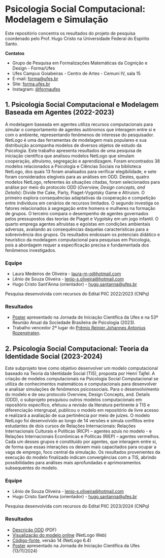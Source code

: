 # Psicologia Social Computacional: Modelagem e Simulação

Este repositório concentra os resultados do projeto de pesquisa coordenado pelo Prof. Hugo Cristo na Universidade Federal do Espírito Santo. 

**Contatos**

* Grupo de Pesquisa em Formalizações Matemáticas da Cognição e Design - Forma/Ufes
* Ufes Campus Goiabeiras - Centro de Artes - Cemuni IV, sala 15
* E-mail: forma@ufes.br
* Site: [forma.ufes.br](https://forma.ufes.br)
* Instagram: [@formaufes](https://instagram.com/formaufes)


## 1. Psicologia Social Computacional e Modelagem Baseada em Agentes (2022-2023)

A modelagem baseada em agentes utiliza recursos computacionais para simular o comportamento de agentes autônomos que interagem entre si e com o ambiente, representando fenômenos de interesse do pesquisador. NetLogo é uma das ferramentas de modelagem mais populares e sua distribuição acompanha modelos de diversos objetos de estudo da Psicologia. Este trabalho apresenta resultados de uma pesquisa de iniciação científica que analisou modelos NetLogo que simulam cooperação, altruísmo, segregação e aprendizagem. Foram encontrados 38 modelos relacionados a Psicologia e Ciências Sociais na biblioteca NetLogo, dos quais 13 foram analisados para verificar elegibilidade, e sete foram considerados elegíveis para as análises em ODD. Destes, quatro modelos NetLogo, referentes às situações citadas, foram selecionados para análise por meio do protocolo ODD (*Overview, Design concepts, and Details*): Divide the Cake, Party, Piaget-Vygotsky Game e Altruism. O primeiro explora consequências adaptativas da cooperação e competição entre indivíduos em cenários de recursos limitados. O segundo investiga os fatores relacionados à segregação entre homens e mulheres na formação de grupos. O terceiro compara o desempenho de agentes governados pelos pressupostos das teorias de Piaget e Vygotsky em um jogo infantil. O quarto emprega agentes altruístas e egoístas em condições ambientais adversas, avaliando as consequências daquelas características para a sobrevivência dos grupos. Os resultados endossam os potenciais didático e heurístico da modelagem computacional para pesquisas em Psicologia, pois a abordagem requer a especificação precisa e fundamentada dos fenômenos investigados.

### Equipe
* Laura Medeiros de Oliveira - laura-m-o@hotmail.com
* Lênio de Souza Oliveira - lenio-s.oliveira@hotmail.com
* Hugo Cristo Sant'Anna (orientador) - hugo.santanna@ufes.br

Pesquisa desenvolvida com recursos do Edital PIIC 2022/2023 (CNPq)

### Resultados

* [Poster](https://github.com/hugocristo/netlogo-tis/blob/main/banner-jornada-ufes-2023.pdf) apresentado na Jornada de Iniciação Científica da Ufes e na 53ª Reunião Anual da Sociedade Brasileira de Psicologia (2023).
* Trabalho vencedor 2º lugar do [Prêmio Reinier Johannes Antonius Rozenstraten](https://forma.ufes.br/2023/11/iniciacao-cientifica-do-forma-premiada-na-53a-reuniao-anual-da-sbp/).


## 2. Psicologia Social Computacional: Teoria da Identidade Social (2023-2024)

Este subprojeto teve como objetivo desenvolver um modelo computacional baseado na Teoria da Identidade Social (TIS), proposta por Henri Tajfel. A criação de modelos computacionais na Psicologia Social Computacional se utiliza de conhecimentos matemáticos e computacionais para desenvolver e analisar simulações de fenômenos psicossociais. Para o desenvolvimento do modelo e de seu protocolo Overview, Design Concepts, and. Details (ODD), o subprojeto pesquisou outros modelos computacionais em repositório específico, efetuou a revisão da literatura pertinente à TIS e diferenciação intergrupal, publicou o modelo em repositório de livre acesso e realizará a avaliação de sua pertinência por meio de juízes. O modelo NetLogo foi desenvolvido ao longo de 14 versões e simula conflitos entre estudantes de dois cursos de Relações Internacionais: Relações Internacionais Culturais e Políticas (RICP) – agentes azuis no modelo - e Relações Internacionais Econômicas e Políticas (RIEP) – agentes vermelhos. Cada um desses grupos é constituído por agentes, que interagem entre si, de forma que essas interações os deixem mais capacitados para ocupar a vaga de emprego, foco central da simulação. Os resultados provenientes da execução do modelo finalizado indicam convergências com a TIS, abrindo possibilidades para análises mais aprofundadas e aprimoramentos subsequentes do modelo.

### Equipe

* Lênio de Souza Oliveira - lenio-s.oliveira@hotmail.com
* Hugo Cristo Sant'Anna (orientador) - hugo.santanna@ufes.br

Pesquisa desenvolvida com recursos do Edital PIIC 2023/2024 (CNPq)

### Resultados

* [Descrição ODD](https://github.com/hugocristo/netlogo-tis/blob/main/ODD-TIS-v3.pdf) (PDF)
* [Visualização do modelo online](https://netlogoweb.org/launch#https://raw.githubusercontent.com/hugocristo/netlogo-tis/refs/heads/main/modelo-tis.nlogo) (NetLogo Web)
* [Código-fonte](https://github.com/hugocristo/netlogo-tis/blob/main/modelo-tis.nlogo), versão 14 (NetLogo 6.4)
* [Poster](https://github.com/hugocristo/netlogo-tis/blob/main/banner-jornada-ufes-2024.pdf) apresentado na Jornada de Iniciação Científica da Ufes (13/11/2024)
